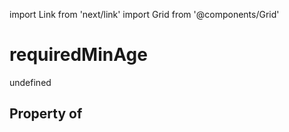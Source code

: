 import Link from 'next/link'
import Grid from '@components/Grid'

# requiredMinAge

undefined

## Property of



